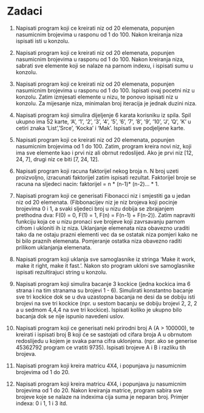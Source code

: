 # Zadaci

1. Napisati program koji ce kreirati niz od 20 elemenata, popunjen nasumicnim brojevima u rasponu od 1 do 100. Nakon kreiranja niza ispisati isti u konzolu.

2. Napisati program koji ce kreirati niz od 20 elemenata, popunjen nasumicnim brojevima u rasponu od 1 do 100. Nakon kreiranja niza, sabrati sve elemente koji se nalaze na parnom indexu, i ispisati sumu u konzolu.

3. Napisati program koji ce kreirati niz od 20 elemenata, popunjen nasumicnim brojevima u rasponu od 1 do 100. Ispisati ovaj pocetni niz u konzolu. Zatim izmjesati elemente u nizu, te ponovo ispisati niz u konzolu. Za mijesanje niza, minimalan broj iteracija je jednak duzini niza.

4. Napisati program koji simulira dijeljenje 6 karata korisniku iz spila. Spil ukupno ima 52 karte, ‘A’, ‘1’, ’2’, ’3’, ’4’, ’5’, ’6’, ’7’, ’8’, ’9’, ’10’, ’J’, ’Q’, ’K’ u cetiri znaka ‘List’,’Srce’, ‘Kocka’ i ‘Mak’. Ispisati sve podjeljene karte.

5. Napisati program koji ce kreirati niz od 20 elemenata, popunjen nasumicnim brojevima od 1 do 100. Zatim, program kreira novi niz, koji ima sve elemente kao i prvi niz ali obrnut redoslijed. Ako je prvi niz [12, 24, 7], drugi niz ce biti [7, 24, 12].

6. Napisati program koji racuna faktorijel nekog broja n. N broj uzeti proizvoljno, izracunati faktorijel zatim ispisati rezultat. Faktorijel broje se racuna na sljedeci nacin: faktorijel = n * (n-1)* (n-2)... * 1.

7. Napisati program koji ce generisati Fibonacci niz i smjestiti ga u jedan niz od 20 elemenata. (Fibbonacijev niz je niz brojeva koji pocinje brojevima 0 i 1, a svaki sljedeci broj u nizu dobija se zbrajanjem prethodna dva: F(0) = 0, F(1) = 1, F(n) = F(n-1) + F(n-2)). Zatim napraviti funkciju koja ce u nizu pronaci sve brojeve koji zavrsavanju parnom cifrom i ukloniti ih iz niza. Uklanjanje elemenata niza obavezno uraditi tako da ne ostaju prazni elementi vec da se ostatak niza pomjeri kako ne bi bilo praznih elemenata. Pomjeranje ostatka niza obavezno raditi prilikom uklanjanja elemenata.

8. Napisati program koji uklanja sve samoglasnike iz stringa ‘Make it work, make it right, make it fast.’. Nakon sto program ukloni sve samoglasnike ispisati rezultirajuci string u konzolu.

9. Napisati program koji simulira bacanje 3 kockice (jedna kockica ima 6 strana i na tim stranama su brojevi 1 - 6). Simulirati konstantno bacanje sve tri kockice dok se u dva uzastopna bacanja ne desi da se dobiju isti brojevi na sve tri kockice (npr. u sestom bacanju se dobiju brojevi 2, 2, 2 a u sedmom 4,4,4 na sve tri kockice). Ispisati koliko je ukupno bilo bacanja dok se nije ispunio navedeni uslov.

10. Napisati program koji ce generisati neki prirodni broj A (A > 100000), te kreirati i ispisati broj B koji će se sastojati od cifara broja A u obrnutom redoslijedu u kojem je svaka parna cifra uklonjena. (npr. ako se generise 45362792 program ce vratiti 9735). Ispisati brojeve A i B i razliku tih brojeva.

11. Napisati program koji kreira matricu 4X4, i popunjava ju nasumicnim brojevima od 1 do 20.

12. Napisati program koji kreira matricu 4X4, i popunjava ju nasumicnim brojevima od 1 do 20. Nakon kreiranja matrice, program sabira sve brojeve koje se nalaze na indexima cija suma je neparan broj. Primjer indexa: 0 i 1, 1 i 3 itd.